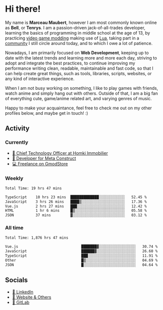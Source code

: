 # Hi there!

My name is **Marceau Maubert**, however I am most commonly known online as **Bell**, or **Tenrys**. I am a passion-driven jack-of-all-trades developer, learning the basics of programming in middle school at the age of 13, by practicing [video game modding](https://garrysmod.com) making use of [Lua](https://lua.org), taking part in a [community](https://metastruct.net) I still circle around today, and to which I owe a lot of patience.

Nowadays, I am primarily focused on **Web Development**, keeping up to date with the latest trends and learning more and more each day, striving to adopt  and integrate the best practices, to continue improving my performance writing clean, readable, maintainable and fast code, so that I can help create great things, such as tools, libraries, scripts, websites, or any kind of interactive experience.

When I am not busy working on something, I like to play games with friends, watch anime and simply hang out with others. Outside of that, I am a big fan of everything cute, game/anime related art, and varying genres of music.

Happy to make your acquaintance, feel free to check me out on my other profiles below, and maybe get in touch! :)

## Activity

### Currently

- [🏢 Chief Technology Officer at Homki Immobilier](https://homki-immobilier.com)
- [🎈 Developer for Meta Construct](https://metastruct.net)
- [💻 Freelance on GmodStore](https://www.gmodstore.com/users/Tenrys)

### Weekly
<!--START_SECTION:wakaWeekly-->

```txt
Total Time: 19 hrs 47 mins

TypeScript    10 hrs 23 mins  █████████████░░░░░░░░░░░░   52.45 %
JavaScript    3 hrs 26 mins   ████▒░░░░░░░░░░░░░░░░░░░░   17.36 %
Vue.js        2 hrs 27 mins   ███░░░░░░░░░░░░░░░░░░░░░░   12.42 %
HTML          1 hr 6 mins     █▒░░░░░░░░░░░░░░░░░░░░░░░   05.58 %
JSON          37 mins         ▓░░░░░░░░░░░░░░░░░░░░░░░░   03.12 %
```

<!--END_SECTION:wakaWeekly-->

### All time
<!--START_SECTION:wakaTotal-->

```txt
Total Time: 1,876 hrs 47 mins

Vue.js                             ███████▓░░░░░░░░░░░░░░░░░   30.74 %
JavaScript                         ██████▓░░░░░░░░░░░░░░░░░░   26.60 %
TypeScript                         ███░░░░░░░░░░░░░░░░░░░░░░   11.91 %
Other                              █▒░░░░░░░░░░░░░░░░░░░░░░░   04.69 %
JSON                               █░░░░░░░░░░░░░░░░░░░░░░░░   04.64 %
```

<!--END_SECTION:wakaTotal-->

## Socials

- [👔 LinkedIn](https://www.linkedin.com/in/marceau-maubert)
- [🔗 Website & Others](https://bell.moe)
- [🦊 GitLab](https://gitlab.com/Tenrys)

